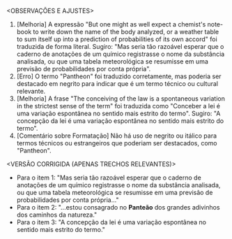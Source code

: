 <OBSERVAÇÕES E AJUSTES>
1. [Melhoria] A expressão "But one might as well expect a chemist's note-book to write down the name of the body analyzed, or a weather table to sum itself up into a prediction of probabilities of its own accord" foi traduzida de forma literal. Sugiro: "Mas seria tão razoável esperar que o caderno de anotações de um químico registrasse o nome da substância analisada, ou que uma tabela meteorológica se resumisse em uma previsão de probabilidades por conta própria".
2. [Erro] O termo "Pantheon" foi traduzido corretamente, mas poderia ser destacado em negrito para indicar que é um termo técnico ou cultural relevante.
3. [Melhoria] A frase "The conceiving of the law is a spontaneous variation in the strictest sense of the term" foi traduzida como "Conceber a lei é uma variação espontânea no sentido mais estrito do termo". Sugiro: "A concepção da lei é uma variação espontânea no sentido mais estrito do termo".
4. [Comentário sobre Formatação] Não há uso de negrito ou itálico para termos técnicos ou estrangeiros que poderiam ser destacados, como "Pantheon".

<VERSÃO CORRIGIDA (APENAS TRECHOS RELEVANTES)>
- Para o item 1: "Mas seria tão razoável esperar que o caderno de anotações de um químico registrasse o nome da substância analisada, ou que uma tabela meteorológica se resumisse em uma previsão de probabilidades por conta própria..."
- Para o item 2: "...estou consagrado no **Panteão** dos grandes adivinhos dos caminhos da natureza."
- Para o item 3: "A concepção da lei é uma variação espontânea no sentido mais estrito do termo."